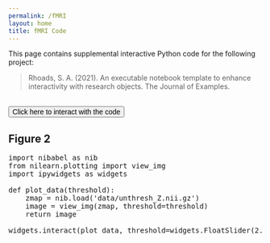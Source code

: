 ```yaml
---
permalink: /fMRI
layout: home
title: fMRI Code
---
```

This page contains supplemental interactive Python code for the following project:

<blockquote>Rhoads, S. A. (2021). An executable notebook template to enhance interactivity with research objects. The Journal of Examples.</blockquote>
<br>

<link rel="stylesheet" href="https://cdnjs.cloudflare.com/ajax/libs/font-awesome/4.7.0/css/font-awesome.css" integrity="sha512-5A8nwdMOWrSz20fDsjczgUidUBR8liPYU+WymTZP1lmY9G6Oc7HlZv156XqnsgNUzTyMefFTcsFH/tnJE/+xBg==" crossorigin="anonymous" />

<script src="https://cdnjs.cloudflare.com/ajax/libs/require.js/2.3.4/require.min.js"></script>
<script type="text/x-thebe-config">
     {
       requestKernel: true,
       binderOptions: {
         repo: "nilearn/nilearn",
         ref: "0.8.1",
         repoProvider: "github",
       },
     }
</script>
<script src="https://unpkg.com/thebe@latest/lib/index.js"></script>
   
<button id="activateButton" style="font-size: 1em;">
    Click here to interact with the code
</button>

<script>
var bootstrapThebe = function() {
   thebelab.bootstrap();
}
document.querySelector("#activateButton").addEventListener('click', bootstrapThebe)
</script>
<br>

## Figure 2
<pre data-executable="true" data-language="python">
import nibabel as nib
from nilearn.plotting import view_img
import ipywidgets as widgets

def plot_data(threshold):
    zmap = nib.load('data/unthresh_Z.nii.gz')
    image = view_img(zmap, threshold=threshold)
    return image

widgets.interact(plot_data, threshold=widgets.FloatSlider(2.8, min=0, max=4))
</pre>